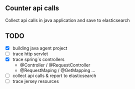 ## Counter api calls  

Collect api calls in java application and save to elasticsearch  

## TODO  

- [x] building java agent project
- [ ] trace http servlet
- [x] trace spring`s controllers
  - @Controller / @RequestController
  - @RequestMaping / @GetMapping ...
- [ ] collect api calls & report to elasticsearch
- [ ] trace jersey resources
